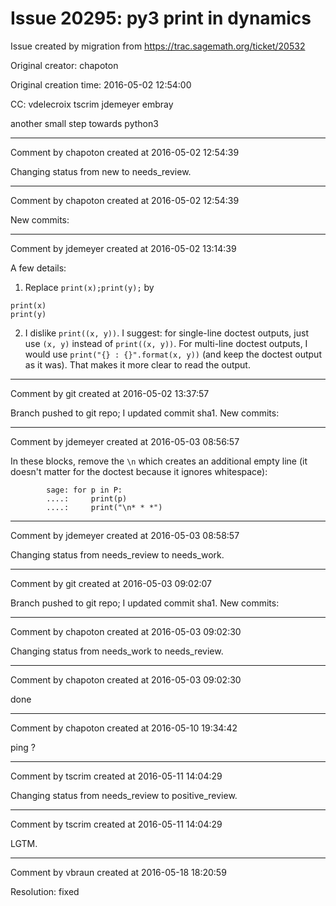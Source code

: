 # Issue 20295: py3 print in dynamics

Issue created by migration from https://trac.sagemath.org/ticket/20532

Original creator: chapoton

Original creation time: 2016-05-02 12:54:00

CC:  vdelecroix tscrim jdemeyer embray

another small step towards python3


---

Comment by chapoton created at 2016-05-02 12:54:39

Changing status from new to needs_review.


---

Comment by chapoton created at 2016-05-02 12:54:39

New commits:


---

Comment by jdemeyer created at 2016-05-02 13:14:39

A few details:

1. Replace `print(x);print(y);` by

```
print(x)
print(y)
```


2. I dislike `print((x, y))`. I suggest: for single-line doctest outputs, just use `(x, y)` instead of `print((x, y))`. For multi-line doctest outputs, I would use `print("{} : {}".format(x, y))` (and keep the doctest output as it was). That makes it more clear to read the output.


---

Comment by git created at 2016-05-02 13:37:57

Branch pushed to git repo; I updated commit sha1. New commits:


---

Comment by jdemeyer created at 2016-05-03 08:56:57

In these blocks, remove the `\n` which creates an additional empty line (it doesn't matter for the doctest because it ignores whitespace):

```
        sage: for p in P:
        ....:     print(p)
        ....:     print("\n* * *")
```



---

Comment by jdemeyer created at 2016-05-03 08:58:57

Changing status from needs_review to needs_work.


---

Comment by git created at 2016-05-03 09:02:07

Branch pushed to git repo; I updated commit sha1. New commits:


---

Comment by chapoton created at 2016-05-03 09:02:30

Changing status from needs_work to needs_review.


---

Comment by chapoton created at 2016-05-03 09:02:30

done


---

Comment by chapoton created at 2016-05-10 19:34:42

ping ?


---

Comment by tscrim created at 2016-05-11 14:04:29

Changing status from needs_review to positive_review.


---

Comment by tscrim created at 2016-05-11 14:04:29

LGTM.


---

Comment by vbraun created at 2016-05-18 18:20:59

Resolution: fixed
